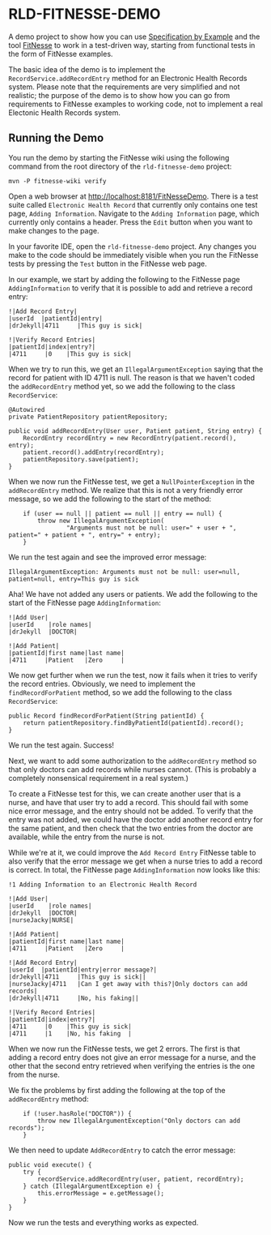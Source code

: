 RLD-FITNESSE-DEMO
=================

A demo project to show how you can use [Specification by Example](https://en.wikipedia.org/wiki/Specification_by_example) and the tool [FitNesse](https://en.wikipedia.org/wiki/FitNesse) to work in a test-driven way, starting from functional tests in the form of FitNesse examples.

The basic idea of the demo is to implement the `RecordService.addRecordEntry` method for an Electronic Health Records system. Please note that the requirements are very simplified and not realistic; the purpose of the demo is to show how you can go from requirements to FitNesse examples to working code, not to implement a real Electonic Health Records system.

Running the Demo
----------------

You run the demo by starting the FitNesse wiki using the following command from the root directory of the `rld-fitnesse-demo` project:

    mvn -P fitnesse-wiki verify

Open a web browser at <http://localhost:8181/FitNesseDemo>. There is a test suite called `Electronic Health Record` that currently only contains one test page, `Adding Information`. Navigate to the `Adding Information` page, which currently only contains a header. Press the `Edit` button when you want to make changes to the page.

In your favorite IDE, open the `rld-fitnesse-demo` project. Any changes you make to the code should be immediately visible when you run the FitNesse tests by pressing the `Test` button in the FitNesse web page.

In our example, we start by adding the following to the FitNesse page `AddingInformation` to verify that it is possible to add and retrieve a record entry:

    !|Add Record Entry|
    |userId  |patientId|entry|
    |drJekyll|4711     |This guy is sick|

    !|Verify Record Entries|
    |patientId|index|entry?|
    |4711     |0    |This guy is sick|

When we try to run this, we get an `IllegalArgumentException` saying that the record for patient with ID 4711 is null. The reason is that we haven't coded the `addRecordEntry` method yet, so we add the following to the class `RecordService`:

    @Autowired
    private PatientRepository patientRepository;

	public void addRecordEntry(User user, Patient patient, String entry) {
        RecordEntry recordEntry = new RecordEntry(patient.record(), entry);
        patient.record().addEntry(recordEntry);
        patientRepository.save(patient);
	}

When we now run the FitNesse test, we get a `NullPointerException` in the `addRecordEntry` method. We realize that this is not a very friendly error message, so we add the following to the start of the method:

        if (user == null || patient == null || entry == null) {
            throw new IllegalArgumentException(
                    "Arguments must not be null: user=" + user + ", patient=" + patient + ", entry=" + entry);
        }

We run the test again and see the improved error message:

    IllegalArgumentException: Arguments must not be null: user=null, patient=null, entry=This guy is sick

Aha! We have not added any users or patients. We add the following to the start of the FitNesse page `AddingInformation`:

    !|Add User|
    |userId    |role names|
    |drJekyll  |DOCTOR|

    !|Add Patient|
    |patientId|first name|last name|
    |4711     |Patient   |Zero     |

We now get further when we run the test, now it fails when it tries to verify the record entries. Obviously, we need to implement the `findRecordForPatient` method, so we add the following to the class `RecordService`:

    public Record findRecordForPatient(String patientId) {
        return patientRepository.findByPatientId(patientId).record();
    }

We run the test again. Success!

Next, we want to add some authorization to the `addRecordEntry` method so that only doctors can add records while nurses cannot. (This is probably a completely nonsensical requirement in a real system.)

To create a FitNesse test for this, we can create another user that is a nurse, and have that user try to add a record. This should fail with some nice error message, and the entry should not be added. To verify that the entry was not added, we could have the doctor add another record entry for the same patient, and then check that the two entries from the doctor are available, while the entry from the nurse is not.

While we're at it, we could improve the `Add Record Entry` FitNesse table to also verify that the error message we get when a nurse tries to add a record is correct. In total, the FitNesse page `AddingInformation` now looks like this:

    !1 Adding Information to an Electronic Health Record

    !|Add User|
    |userId    |role names|
    |drJekyll  |DOCTOR|
    |nurseJacky|NURSE|

    !|Add Patient|
    |patientId|first name|last name|
    |4711     |Patient   |Zero     |

    !|Add Record Entry|
    |userId  |patientId|entry|error message?|
    |drJekyll|4711     |This guy is sick||
    |nurseJacky|4711   |Can I get away with this?|Only doctors can add records|
    |drJekyll|4711     |No, his faking||

    !|Verify Record Entries|
    |patientId|index|entry?|
    |4711     |0    |This guy is sick|
    |4711     |1    |No, his faking  |

When we now run the FitNesse tests, we get 2 errors. The first is that adding a record entry does not give an error message for a nurse, and the other that the second entry retrieved when verifying the entries is the one from the nurse.

We fix the problems by first adding the following at the top of the `addRecordEntry` method:

        if (!user.hasRole("DOCTOR")) {
            throw new IllegalArgumentException("Only doctors can add records");
        }

We then need to update `AddRecordEntry` to catch the error message:

	public void execute() {
		try {
			recordService.addRecordEntry(user, patient, recordEntry);
		} catch (IllegalArgumentException e) {
			this.errorMessage = e.getMessage();
		}
	}

Now we run the tests and everything works as expected.
